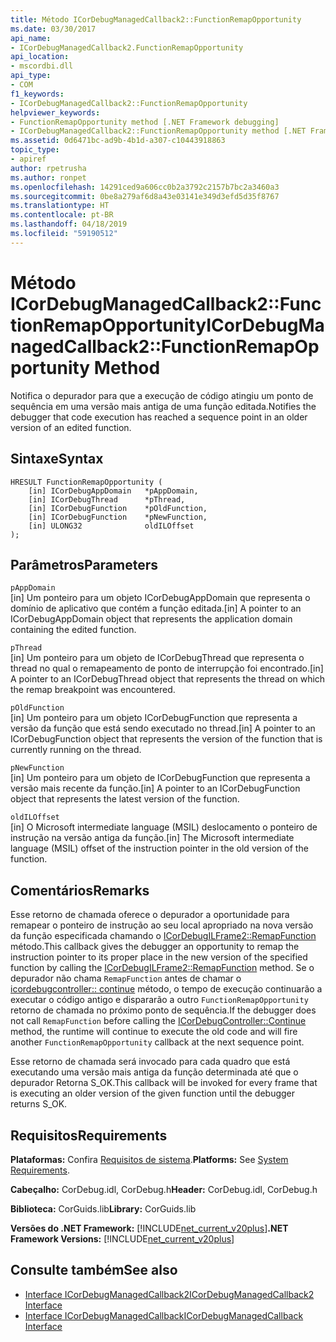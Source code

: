 ```yaml
---
title: Método ICorDebugManagedCallback2::FunctionRemapOpportunity
ms.date: 03/30/2017
api_name:
- ICorDebugManagedCallback2.FunctionRemapOpportunity
api_location:
- mscordbi.dll
api_type:
- COM
f1_keywords:
- ICorDebugManagedCallback2::FunctionRemapOpportunity
helpviewer_keywords:
- FunctionRemapOpportunity method [.NET Framework debugging]
- ICorDebugManagedCallback2::FunctionRemapOpportunity method [.NET Framework debugging]
ms.assetid: 0d6471bc-ad9b-4b1d-a307-c10443918863
topic_type:
- apiref
author: rpetrusha
ms.author: ronpet
ms.openlocfilehash: 14291ced9a606cc0b2a3792c2157b7bc2a3460a3
ms.sourcegitcommit: 0be8a279af6d8a43e03141e349d3efd5d35f8767
ms.translationtype: HT
ms.contentlocale: pt-BR
ms.lasthandoff: 04/18/2019
ms.locfileid: "59190512"
---
```

# <a name="icordebugmanagedcallback2functionremapopportunity-method"></a><span data-ttu-id="c3129-102">Método ICorDebugManagedCallback2::FunctionRemapOpportunity</span><span class="sxs-lookup"><span data-stu-id="c3129-102">ICorDebugManagedCallback2::FunctionRemapOpportunity Method</span></span>
<span data-ttu-id="c3129-103">Notifica o depurador para que a execução de código atingiu um ponto de sequência em uma versão mais antiga de uma função editada.</span><span class="sxs-lookup"><span data-stu-id="c3129-103">Notifies the debugger that code execution has reached a sequence point in an older version of an edited function.</span></span>  
  
## <a name="syntax"></a><span data-ttu-id="c3129-104">Sintaxe</span><span class="sxs-lookup"><span data-stu-id="c3129-104">Syntax</span></span>  
  
```  
HRESULT FunctionRemapOpportunity (  
    [in] ICorDebugAppDomain   *pAppDomain,  
    [in] ICorDebugThread      *pThread,  
    [in] ICorDebugFunction    *pOldFunction,  
    [in] ICorDebugFunction    *pNewFunction,  
    [in] ULONG32              oldILOffset  
);  
```  
  
## <a name="parameters"></a><span data-ttu-id="c3129-105">Parâmetros</span><span class="sxs-lookup"><span data-stu-id="c3129-105">Parameters</span></span>  
 `pAppDomain`  
 <span data-ttu-id="c3129-106">[in] Um ponteiro para um objeto ICorDebugAppDomain que representa o domínio de aplicativo que contém a função editada.</span><span class="sxs-lookup"><span data-stu-id="c3129-106">[in] A pointer to an ICorDebugAppDomain object that represents the application domain containing the edited function.</span></span>  
  
 `pThread`  
 <span data-ttu-id="c3129-107">[in] Um ponteiro para um objeto de ICorDebugThread que representa o thread no qual o remapeamento de ponto de interrupção foi encontrado.</span><span class="sxs-lookup"><span data-stu-id="c3129-107">[in] A pointer to an ICorDebugThread object that represents the thread on which the remap breakpoint was encountered.</span></span>  
  
 `pOldFunction`  
 <span data-ttu-id="c3129-108">[in] Um ponteiro para um objeto ICorDebugFunction que representa a versão da função que está sendo executado no thread.</span><span class="sxs-lookup"><span data-stu-id="c3129-108">[in] A pointer to an ICorDebugFunction object that represents the version of the function that is currently running on the thread.</span></span>  
  
 `pNewFunction`  
 <span data-ttu-id="c3129-109">[in] Um ponteiro para um objeto de ICorDebugFunction que representa a versão mais recente da função.</span><span class="sxs-lookup"><span data-stu-id="c3129-109">[in] A pointer to an ICorDebugFunction object that represents the latest version of the function.</span></span>  
  
 `oldILOffset`  
 <span data-ttu-id="c3129-110">[in] O Microsoft intermediate language (MSIL) deslocamento o ponteiro de instrução na versão antiga da função.</span><span class="sxs-lookup"><span data-stu-id="c3129-110">[in] The Microsoft intermediate language (MSIL) offset of the instruction pointer in the old version of the function.</span></span>  
  
## <a name="remarks"></a><span data-ttu-id="c3129-111">Comentários</span><span class="sxs-lookup"><span data-stu-id="c3129-111">Remarks</span></span>  
 <span data-ttu-id="c3129-112">Esse retorno de chamada oferece o depurador a oportunidade para remapear o ponteiro de instrução ao seu local apropriado na nova versão da função especificada chamando o [ICorDebugILFrame2::RemapFunction](../../../../docs/framework/unmanaged-api/debugging/icordebugilframe2-remapfunction-method.md) método.</span><span class="sxs-lookup"><span data-stu-id="c3129-112">This callback gives the debugger an opportunity to remap the instruction pointer to its proper place in the new version of the specified function by calling the [ICorDebugILFrame2::RemapFunction](../../../../docs/framework/unmanaged-api/debugging/icordebugilframe2-remapfunction-method.md) method.</span></span> <span data-ttu-id="c3129-113">Se o depurador não chama `RemapFunction` antes de chamar o [icordebugcontroller:: continue](../../../../docs/framework/unmanaged-api/debugging/icordebugcontroller-continue-method.md) método, o tempo de execução continuarão a executar o código antigo e dispararão a outro `FunctionRemapOpportunity` retorno de chamada no próximo ponto de sequência.</span><span class="sxs-lookup"><span data-stu-id="c3129-113">If the debugger does not call `RemapFunction` before calling the [ICorDebugController::Continue](../../../../docs/framework/unmanaged-api/debugging/icordebugcontroller-continue-method.md) method, the runtime will continue to execute the old code and will fire another `FunctionRemapOpportunity` callback at the next sequence point.</span></span>  
  
 <span data-ttu-id="c3129-114">Esse retorno de chamada será invocado para cada quadro que está executando uma versão mais antiga da função determinada até que o depurador Retorna S_OK.</span><span class="sxs-lookup"><span data-stu-id="c3129-114">This callback will be invoked for every frame that is executing an older version of the given function until the debugger returns S_OK.</span></span>  
  
## <a name="requirements"></a><span data-ttu-id="c3129-115">Requisitos</span><span class="sxs-lookup"><span data-stu-id="c3129-115">Requirements</span></span>  
 <span data-ttu-id="c3129-116">**Plataformas:** Confira [Requisitos de sistema](../../../../docs/framework/get-started/system-requirements.md).</span><span class="sxs-lookup"><span data-stu-id="c3129-116">**Platforms:** See [System Requirements](../../../../docs/framework/get-started/system-requirements.md).</span></span>  
  
 <span data-ttu-id="c3129-117">**Cabeçalho:** CorDebug.idl, CorDebug.h</span><span class="sxs-lookup"><span data-stu-id="c3129-117">**Header:** CorDebug.idl, CorDebug.h</span></span>  
  
 <span data-ttu-id="c3129-118">**Biblioteca:** CorGuids.lib</span><span class="sxs-lookup"><span data-stu-id="c3129-118">**Library:** CorGuids.lib</span></span>  
  
 <span data-ttu-id="c3129-119">**Versões do .NET Framework:** [!INCLUDE[net_current_v20plus](../../../../includes/net-current-v20plus-md.md)]</span><span class="sxs-lookup"><span data-stu-id="c3129-119">**.NET Framework Versions:** [!INCLUDE[net_current_v20plus](../../../../includes/net-current-v20plus-md.md)]</span></span>  
  
## <a name="see-also"></a><span data-ttu-id="c3129-120">Consulte também</span><span class="sxs-lookup"><span data-stu-id="c3129-120">See also</span></span>

- [<span data-ttu-id="c3129-121">Interface ICorDebugManagedCallback2</span><span class="sxs-lookup"><span data-stu-id="c3129-121">ICorDebugManagedCallback2 Interface</span></span>](../../../../docs/framework/unmanaged-api/debugging/icordebugmanagedcallback2-interface.md)
- [<span data-ttu-id="c3129-122">Interface ICorDebugManagedCallback</span><span class="sxs-lookup"><span data-stu-id="c3129-122">ICorDebugManagedCallback Interface</span></span>](../../../../docs/framework/unmanaged-api/debugging/icordebugmanagedcallback-interface.md)
